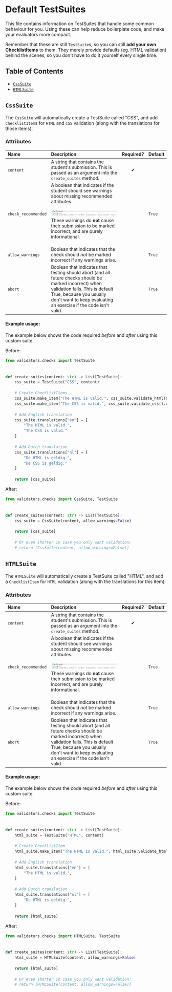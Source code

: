 # Default TestSuites

This file contains information on TestSuites that handle some common behaviour for you. Using these can help reduce boilerplate code, and make your evaluators more compact.

Remember that these are still `TestSuite`s, so you can still **add your own ChecklistItems** to them. They merely provide defaults (eg. HTML validation) behind the scenes, so you don't have to do it yourself every single time.

## Table of Contents
- [`CssSuite`](#csssuite)
- [`HTMLSuite`](#htmlsuite)

## `CssSuite`

The `CssSuite` will automatically create a TestSuite called "CSS", and add `ChecklistItem`s for `HTML` and `CSS` validation (along with the translations for those items).

### Attributes

| Name | Description | Required? | Default |
|:-----|:------------|:---------:|:--------|
| `content` | A string that contains the student's submission. This is passed as an argument into the `create_suites` method. |  ✔  |  |
| `check_recommended` | <a id="check-recommended-image"/> A boolean that indicates if the student should see warnings about missing recommended attributes.<br /><br /><img src="../media/warnings-dodona.png" alt="image: warnings on Dodona."> These warnings do **not** cause their submission to be marked incorrect, and are purely informational.<br /><br /> | | `True` |
| `allow_warnings` | Boolean that indicates that the check should *not* be marked incorrect if any warnings arise. |  | `True` |
| `abort` | Boolean that indicates that testing should abort (and all future checks should be marked incorrect) when validation fails. This is default True, because you usually don't want to keep evaluating an exercise if the code isn't valid. |  | `True` |

#### Example usage:

The example below shows the code required *before* and *after* using this custom suite.

Before:

```python
from validators.checks import TestSuite


def create_suites(content: str) -> List[TestSuite]:
    css_suite = TestSuite("CSS", content)
    
    # Create ChecklistItems
    css_suite.make_item("The HTML is valid.", css_suite.validate_html(allow_warnings=False).or_abort())
    css_suite.make_item("The CSS is valid.", css_suite.validate_css().or_abort())
    
    # Add English translation
    css_suite.translations["en"] = [
        "The HTML is valid.",
        "The CSS is valid."
    ]
    
    # Add Dutch translation
    css_suite.translations["nl"] = [
        "De HTML is geldig.",
        "De CSS is geldig."
    ]
    
    return [css_suite]
```

After:

```python
from validators.checks import CssSuite, TestSuite


def create_suites(content: str) -> List[TestSuite]:
    css_suite = CssSuite(content, allow_warnings=False)

    return [css_suite]

    # Or even shorter in case you only want validation:
    # return [CssSuite(content, allow_warnings=False)]
```

## `HTMLSuite`

The `HTMLSuite` will automatically create a TestSuite called "HTML", and add a `ChecklistItem` for `HTML` validation (along with the translations for this item).

### Attributes

| Name | Description | Required? | Default |
|:-----|:------------|:---------:|:--------|
| `content` | A string that contains the student's submission. This is passed as an argument into the `create_suites` method. |  ✔  |  |
| `check_recommended` | <a id="check-recommended-image"/> A boolean that indicates if the student should see warnings about missing recommended attributes.<br /><br /><img src="../media/warnings-dodona.png" alt="image: warnings on Dodona."> These warnings do **not** cause their submission to be marked incorrect, and are purely informational.<br /><br /> | | `True` |
| `allow_warnings` | Boolean that indicates that the check should *not* be marked incorrect if any warnings arise. |  | `True` |
| `abort` | Boolean that indicates that testing should abort (and all future checks should be marked incorrect) when validation fails. This is default True, because you usually don't want to keep evaluating an exercise if the code isn't valid. |  | `True` |

#### Example usage:

The example below shows the code required *before* and *after* using this custom suite.

Before:

```python
from validators.checks import TestSuite


def create_suites(content: str) -> List[TestSuite]:
    html_suite = TestSuite("HTML", content)
    
    # Create ChecklistItem
    html_suite.make_item("The HTML is valid.", html_suite.validate_html(allow_warnings=False).or_abort())
    
    # Add English translation
    html_suite.translations["en"] = [
        "The HTML is valid.",
    ]
    
    # Add Dutch translation
    html_suite.translations["nl"] = [
        "De HTML is geldig.",
    ]
    
    return [html_suite]
```

After:

```python
from validators.checks import HTMLSuite, TestSuite


def create_suites(content: str) -> List[TestSuite]:
    html_suite = HTMLSuite(content, allow_warnings=False)

    return [html_suite]

    # Or even shorter in case you only want validation:
    # return [HTMLSuite(content, allow_warnings=False)]
```
